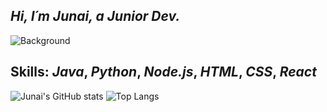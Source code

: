 ## *Hi, I´m Junai, a Junior Dev.*

![Background](https://i.pinimg.com/originals/d4/c1/7d/d4c17d48d9e0a5ac9986887163f435ec.jpg)

## Skills: *Java*, *Python*, *Node.js*, *HTML*, *CSS*, *React*

![Junai's GitHub stats](https://github-readme-stats.vercel.app/api?username=Junai22&show_icons=true&theme=radical)
![Top Langs](https://github-readme-stats.vercel.app/api/top-langs/?username=Junai22&show_icons=true&theme=radical)

